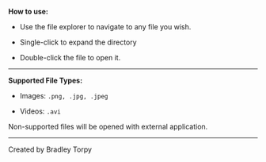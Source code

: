 **How to use:**

- Use the file explorer to navigate to any file you wish.

- Single-click to expand the directory
- Double-click the file to open it.
***
**Supported File Types:**

- Images: `.png, .jpg, .jpeg`

- Videos: `.avi`

Non-supported files will be opened with external application.

***
Created by Bradley Torpy
